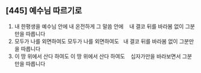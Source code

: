 ## [445] 예수님 따르기로

1) 내 한평생을 예수님 안에 내 온전하게 그 말씀 안에   
   내 결코 뒤를 바라봄 없이 그분만을 따릅니다  
2) 모두가 나를 외면하여도 모두가 나를 외면하여도  
   내 결코 뒤를 바라봄 없이 그분만을 따릅니다  
3) 이 땅 위에서 산다 하여도 이 땅 위에서 산다 하여도   
   십자가만을 바라보면서 그분만을 따릅니다

